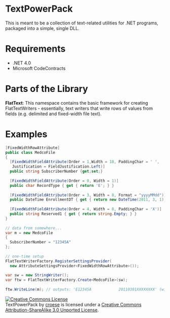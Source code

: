 TextPowerPack
=============

This is meant to be a collection of text-related utilities for .NET programs, packaged
into a simple, single DLL.

Requirements
============

* .NET 4.0
* Microsoft CodeContracts

Parts of the Library
====================

__FlatText__: This namespace contains the basic framework for creating FlatTextWriters - essentially,
text writers that write rows of values from fields (e.g. delimited and fixed-width file text).

Examples
========

```C#
[FixedWidthRowAttribute]
public class MedcoFile
{
  [FixedWidthFieldAttribute(Order = 1,Width = 18, PaddingChar = ' ',
   Justification = FieldJustification.Left)]
  public string SubscriberNumber {get;set;}
 
  [FixedWidthFieldAttribute(Order = 0, Width = 1)]
  public char RecordType { get { return 'E'; } }
 
  [FixedWidthFieldAttribute(Order = 3, Width = 8, Format = "yyyyMMdd")]
  public DateTime EnrollmentDT { get { return new DateTime(2011, 3, 1); } }
 
  [FixedWidthFieldAttribute(Order = 4, Width = 8, PaddingChar = 'X')]
  public string Reserved1 { get { return string.Empty; } }
}
 
// data from somewhere...
var m = new MedcoFile
{
  SubscriberNumber = "12345A"
};
 
// one-time setup
FlatTextWriterFactory.RegisterSettingsProvider(
  new AttributeSettingsProvider<FixedWidthRowAttribute>());
 
var sw = new StringWriter();
var ftw = FlatTextWriterFactory.Create<MedcoFile>(sw);
 
ftw.WriteLine(m); // outputs: 'E12345A            20110301XXXXXXXX' (without the quotes)
```

<a rel="license" href="http://creativecommons.org/licenses/by-sa/3.0/deed.en_US"><img alt="Creative Commons License" style="border-width:0" src="http://i.creativecommons.org/l/by-sa/3.0/88x31.png" /></a><br /><span xmlns:dct="http://purl.org/dc/terms/" href="http://purl.org/dc/dcmitype/Text" property="dct:title" rel="dct:type">TextPowerPack</span> by <a xmlns:cc="http://creativecommons.org/ns#" href="https://github.com/croese/TextPowerPack" property="cc:attributionName" rel="cc:attributionURL">croese</a> is licensed under a <a rel="license" href="http://creativecommons.org/licenses/by-sa/3.0/deed.en_US">Creative Commons Attribution-ShareAlike 3.0 Unported License</a>.
